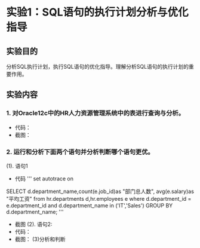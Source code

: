 # 实验1：SQL语句的执行计划分析与优化指导

## 实验目的
分析SQL执行计划，执行SQL语句的优化指导。理解分析SQL语句的执行计划的重要作用。

## 实验内容
### 1. 对Oracle12c中的HR人力资源管理系统中的表进行查询与分析。
* 代码：
* 截图：
### 2. 运行和分析下面两个语句并分析判断哪个语句更优。
(1). 语句1
* 代码
'''
set autotrace on

SELECT d.department_name,count(e.job_id)as "部门总人数",
avg(e.salary)as "平均工资"
from hr.departments d,hr.employees e
where d.department_id = e.department_id
and d.department_name in ('IT','Sales')
GROUP BY d.department_name;
'''
* 截图
(2). 语句2:
* 代码：
* 截图：
(3)分析和判断
